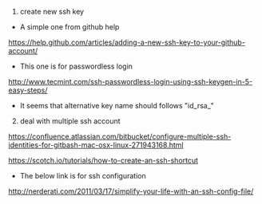 1. create new ssh key

* A simple one from github help

https://help.github.com/articles/adding-a-new-ssh-key-to-your-github-account/

* This one is for passwordless login

http://www.tecmint.com/ssh-passwordless-login-using-ssh-keygen-in-5-easy-steps/

* It seems that alternative key name should follows "id_rsa_<whatever you like here>"

2. deal with multiple ssh account

https://confluence.atlassian.com/bitbucket/configure-multiple-ssh-identities-for-gitbash-mac-osx-linux-271943168.html

https://scotch.io/tutorials/how-to-create-an-ssh-shortcut

* The below link is for ssh configuration

http://nerderati.com/2011/03/17/simplify-your-life-with-an-ssh-config-file/
